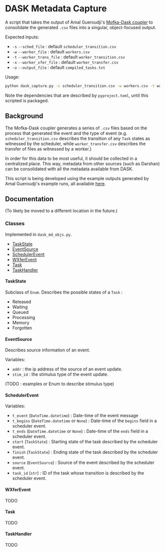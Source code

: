 # DASK Metadata Capture

A script that takes the output of Amal Gueroudji's [Mofka-Dask coupler](https://github.com/GueroudjiAmal/MofkaDask/) to consolidate the generated `.csv` files into a singular, object-focused output.

Expected inputs:
- `-s` `--sched_file` : default `scheduler_transition.csv`
- `-w` `--worker_file` : default `workers.csv`
- `-t` `--worker_trans_file` : default `worker_transition.csv`
- `-x` `--worker_xfer_file` : default `worker_transfer.csv`
- `-o` `--output_file` : default `compiled_tasks.txt`

Usage:
```bash
python dask_capture.py -s scheduler_transition.csv -w workers.csv -t worker_transition.csv -x worker_transfer.csv -o compiled_tasks.txt
```

Note the dependencies that are described by `pyproject.toml`, until this scripted is packaged.

## Background
The Mofka-Dask coupler generates a series of `.csv` files based on the process that generated the event and the type of event (e.g. `scheduler_transition.csv` describes the transition of any `Task` states as witnessed by the scheduler, while `worker_transfer.csv` describes the transfer of files as witnessed by a worker.) 

In order for this data to be most useful, it should be collected in a centralized place.
This way, metadata from other sources (such as Darshan) can be consolidated with all the metadata available from DASK.

This script is being developed using the example outputs generated by Amal Gueroudji's example runs, all available [here](https://github.com/GueroudjiAmal/XPDaMoDa).

## Documentation
(To likely be moved to a different location in the future.)

### Classes

Implemented in `dask_md_objs.py`.

- [TaskState](#taskstate)
- [EventSource](#eventsource)
- [SchedulerEvent](#schedulerevent)
- [WXferEvent](#wxferevent)
- [Task](#task)
- [TaskHandler](#taskhandler)

#### TaskState

Subclass of `Enum`. Describes the possible states of a `Task` :

- Released
- Waiting
- Queued
- Processing
- Memory
- Forgotten

#### EventSource

Describes source information of an event.

Variables:
- `addr` : the ip address of the source of an event update.
- `stim_id` : the stimulus type of the event update. 

(TODO : examples or Enum to describe stimulus type)

#### SchedulerEvent

Variables:
- `t_event` (`DateTime.datetime`) : Date-time of the event message
- `t_begins` (`DateTime.datetime` or `None`) : Date-time of the `begins` field in a scheduler event.
- `t_ends` (`DateTime.datetime` or `None`) : Date-time of the `ends` field in a scheduler event.
- `start` (`TaskState`) : Starting state of the task described by the scheduler event.
- `finish` (`TaskState`) : Ending state of the task described by the scheduler event.
- `source` (`EventSource`) : Source of the event described by the scheduler event.
- `task_id` (`str`) : ID of the task whose transition is described by the scheduler event.

#### WXferEvent

TODO

#### Task

TODO

#### TaskHandler

TODO